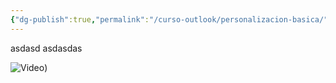 ```yaml
---
{"dg-publish":true,"permalink":"/curso-outlook/personalizacion-basica/"}
---
```


asdasd
asdasdas


![Video](https://www.youtube.com/watch?v=6s6DT1yN4dw))

